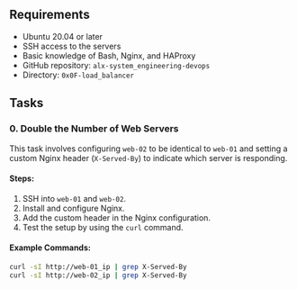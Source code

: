 
## Requirements

- Ubuntu 20.04 or later
- SSH access to the servers
- Basic knowledge of Bash, Nginx, and HAProxy
- GitHub repository: `alx-system_engineering-devops`
- Directory: `0x0F-load_balancer`

## Tasks

### 0. Double the Number of Web Servers

This task involves configuring `web-02` to be identical to `web-01` and setting a custom Nginx header (`X-Served-By`) to indicate which server is responding.

#### Steps:
1. SSH into `web-01` and `web-02`.
2. Install and configure Nginx.
3. Add the custom header in the Nginx configuration.
4. Test the setup by using the `curl` command.

#### Example Commands:
```bash
curl -sI http://web-01_ip | grep X-Served-By
curl -sI http://web-02_ip | grep X-Served-By

